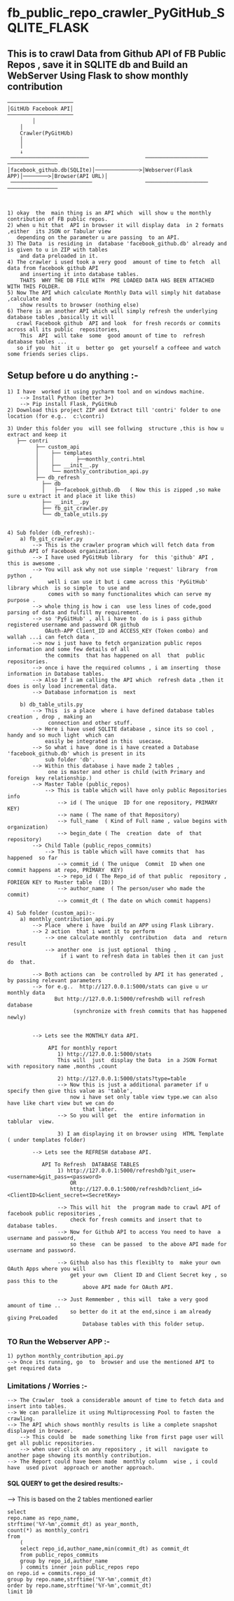 # fb_public_repo_crawler_PyGitHub_SQLITE_FLASK
## This is  to crawl Data from Github  API of FB Public Repos , save it in SQLITE db and Build an WebServer Using Flask to show monthly contribution
	
	─────────────────────
	│GitHUb Facebook API│
	─────────────────────
	        │
		│
	    Crawler(PyGitHUb)
		│
		│
		↓
	 ─────────────────────────                  ────────────────────           ────────────────
	│facebook_github.db(SQLIte)│──────────────>│Webserver(Flask APP)│────────>│Browser(API URL)│
	 ──────────────────────────                 ────────────────────           ────────────────

	
	
	1) okay  the  main thing is an API which  will show u the monthly contribution of FB public repos.
	2) when u hit that  API in browser it will display data  in 2 formats ,either  its JSON or Tabular view 
	   depending on the parameter u are passing  to an API.
	3) The Data  is residing in  database 'facebook_github.db' already and is given to u in ZIP with tables 
	    and data preloaded in it.
	4) The crawler i used took a very good  amount of time to fetch  all  data from facebook github API 
	    and inserting it into database tables. 
	    THATS  WHY THE DB FILE WITH  PRE LOADED DATA HAS BEEN ATTACHED WITH THIS FOLDER. 
	5) Now The API which calculate Monthly Data will simply hit database ,calculate and 
	    show results to browser (nothing else)
	6) There is an another API which will simply refresh the underlying database tables ,basically it will 
	   crawl Facebook github  API and look  for fresh records or commits across all its public  repositories,  
	    This  API  will take  some  good amount of time to  refresh  database tables ...
	   so if you  hit  it u  better go  get yourself a coffeee and watch some friends series clips.
	
			
	
	
 ## Setup before u  do anything :-

	1) I have  worked it using pycharm tool and on windows machine.
		--> Install Python (better 3+)
		--> Pip install Flask, PyGitHub
	2) Download this project ZIP and Extract till 'contri' folder to one location (for e.g..  c:\contri)
	
	3) Under this folder you  will see follwing  structure ,this is how u extract and keep it
	   ├── contri
	         ├── custom_api
	         │    ├── templates
	         │    │       ├──monthly_contri.html
	         │    ├── __init__.py
	         │    └── monthly_contribution_api.py
	         ├── db_refresh
	           ├── db
	           │   ├──facebook_github.db   ( Now this is zipped ,so make sure u extract it and place it like this)
	           ├── __init__.py
	           ├── fb_git_crawler.py
	           └── db_table_utils.py
	
	
	4) Sub folder (db_refresh):-
		a) fb_git_crawler.py 
			--> This is the crawler program which will fetch data from  github API of Facebook organization.
			--> I have used PyGitHub library  for  this 'github' API , this is awesome .
			--> You will ask why not use simple 'request' library  from python ,
			     well i can use it but i came across this 'PyGitHub' library which  is so simple  to use and 
			     comes with so many functionalites which can serve my purpose .
			--> whole thing is how i can  use less lines of code,good parsing of data and fulfill my requirement.
			--> so 'PyGitHub' , all i have to  do is i pass github registered username and password OR github 
			    OAuth-APP Client_ID and ACCESS_KEY (Token combo) and wallah ...i can fetch data .
			--> now i just have to fetch organization public repos information and some few details of all  
			    the commits  that has happened on all  that  public repositories.
			--> once i have the required columns , i am inserting  those information in Database tables.
			--> Also If i am calling the API which  refresh data ,then it does is only load incremental data.
			--> Database information is  next
		
		b) db_table_utils.py
			--> This  is a place  where i have defined database tables creation , drop , making an 
			     connection and other stuff.
			--> Here i have used SQLITE database , since its so cool , handy and so much light  which can 
			    easily be integrated in this  usecase.
			--> So what i have  done is i have created a Database 'facebook_github.db' which is present in its 
			    sub folder 'db'.
			--> Within this database i have made 2 tables , 
			     one is master and other is child (with Primary and foreign  key relationship.)
			--> Master Table (public_repos)
				--> This is table which will have only public Repositories info  
					--> id ( The unique  ID for one repository, PRIMARY  KEY)
					--> name ( The name of that Repository)
					--> full_name  ( Kind of Full name , value begins with organization)
					--> begin_date ( The  creation  date  of  that repository)
			--> Child Table (public_repos_commits)
				--> This is table which will have commits that  has happened  so far 
					--> commit_id ( The unique  Commit  ID when one  commit happens at repo, PRIMARY  KEY)
					--> repo_id ( The Repo_id of that public  repository , FORIEGN KEY to Master table  (ID))
					--> author_name  ( The person/user who made the commit)
					--> commit_dt ( The date on which commit happens)
	
	4) Sub folder (custom_api):-
		a) monthly_contribution_api.py
			--> Place  where i have  build an APP using Flask Library.
			--> 2 action  that i want it to perform 
				--> one calculate monthly  contribution  data  and  return result
				--> another one  is just optional  thing ,  
				     if i want to refresh data in tables then it can just do  that.
				     
			--> Both actions can  be controlled by API it has generated , by passing relevant parameters
			--> for e.g..  http://127.0.0.1:5000/stats can give u ur monthly data 
			       But http://127.0.0.1:5000/refreshdb will refresh database 
						 (synchronize with fresh commits that has happened newly)
						 
						 
			--> Lets see the MONTHLY data API.
	
				 API for monthly report
					1) http://127.0.0.1:5000/stats
					This will  just  display the Data  in a JSON Format with repository name ,months ,count 
					
					2) http://127.0.0.1:5000/stats?type=table
					--> Now this is just a additional parameter if u specify then give this value as 'table', 
					    now i have set only table view type.we can also have like chart view but we can do 
							that later.
					--> So you will get  the  entire information in tablular  view.
					
					3) I am displaying it on browser using  HTML Template ( under templates folder)

			--> Lets see the REFRESH database API.
			
			   API To Refresh  DATABASE TABLES
					1) http://127.0.0.1:5000/refreshdb?git_user=<username>&git_pass=<password>  
					    OR
						http://127.0.0.1:5000/refreshdb?client_id=<ClientID>&client_secret=<SecretKey>
						
					--> This will hit  the  program made to crawl API of facebook public repositories ,
					    check for fresh commits and insert that to database tables.
					--> Now for Github API to access You need to have  a username and password, 
					    so these  can be passed  to the above API made for username and password.
					    
					--> Github also has this flexiblty to  make your own OAuth Apps where you will 
					    get your own  Client ID and Client Secret key , so pass this to the  
							above API made for OAuth API.
					
					--> Just Remmember , this will  take a very good amount of time ..
					    so better do it at the end,since i am already giving PreLoaded
							Database tables with this folder setup.
	
		
	
### TO  Run  the Webserver APP :-
	1) python monthly_contribution_api.py 
    --> Once its running, go  to  browser and use the mentioned API to  get required data
		
		
### Limitations / Worries :-
	--> The Crawler  took a considerable amount of time to fetch data and insert into tables.
	--> We can parallelize it using Multiprocessing Pool to fasten the crawling.
	--> The API which shows monthly results is like a complete snapshot displayed in browser.
		--> This could  be  made something like from first page user will get all public repositories.
		--> when user click on any repository , it will  navigate to another page showing its monthly contribution.
	--> The Report could have been made  monthly column  wise , i could have  used pivot  approach or another approach.
	 
	 
	 
#### SQL QUERY to get the desired results:-
  --> This  is based on the  2 tables mentioned earlier 

    select 
	repo.name as repo_name,
	strftime('%Y-%m',commit_dt) as year_month,
	count(*) as monthly_contri
	from
		(
		select repo_id,author_name,min(commit_dt) as commit_dt
		from public_repos_commits
		group by repo_id,author_name
		) commits inner join public_repos repo
	on repo.id = commits.repo_id
	group by repo.name,strftime('%Y-%m',commit_dt)
	order by repo.name,strftime('%Y-%m',commit_dt)
	limit 10	 
 	 
